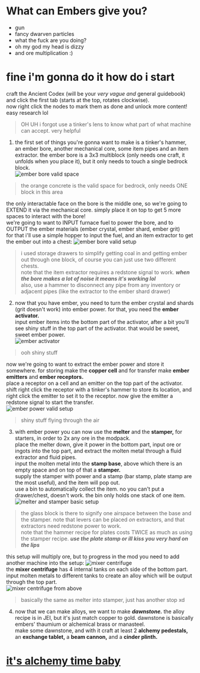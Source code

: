 # What can Embers give you?
- gun
- fancy dwarven particles
- what the fuck are you doing?
- oh my god my head is dizzy
- and ore multiplication :)
# fine i'm gonna do it how do i start
craft the Ancient Codex (will be your *very vague and* general guidebook) and click the first tab (starts at the top, rotates clockwise). <br> now right click the nodes to mark them as done and unlock more content! easy research lol
> OH UH i forgot use a tinker's lens to know what part of what machine can accept. very helpful

1. the first set of things you're gonna want to make is a tinker's hammer, an ember bore, another mechanical core, some item pipes and an item extractor.
the ember bore is a 3x3 multiblock (only needs one craft, it unfolds when you place it), but it only needs to touch a single bedrock block. <br>
![ember bore valid space](https://raw.githubusercontent.com/oxyCabhru/embersGuide/master/images/emberborevalidspace.png)
> the orange concrete is the valid space for bedrock, only needs ONE block in this area

the only interactable face on the bore is the middle one, so we're going to EXTEND it via the mechanical core. simply place it on top to get 5 more spaces to interact with the bore!<br>we're going to want to INPUT furnace fuel to power the bore, and to OUTPUT the ember materials (ember crystal, ember shard, ember grit) <br>
for that i'll use a simple hopper to input the fuel, and an item extractor to get the ember out into a chest:
![ember bore valid setup](https://raw.githubusercontent.com/oxyCabhru/embersGuide/master/images/emberborevalidsetupp.png)
> i used storage drawers to simplify getting coal in and getting ember out through one block, of course you can just use two different chests.<br>note that the item extractor requires a redstone signal to work. ***when the bore makes a lot of noise it means it's working lol***<br>
> also, use a hammer to disconnect any pipe from any inventory or adjacent pipes (like the extractor to the ember shard drawer)

2. now that you have ember, you need to turn the ember crystal and shards (grit doesn't work) into ember power. for that, you need the **ember activator.**<br>
input ember items into the bottom part of the activator, after a bit you'll see shiny stuff in the top part of the activator. that would be sweet, sweet ember power.<br>
![ember activator](https://raw.githubusercontent.com/oxyCabhru/embersGuide/master/images/emberactivator.png)
> ooh shiny stuff

now we're going to want to extract the ember power and store it somewhere. for storing make the **copper cell** and for transfer make **ember emitters** and **ember receptors.**<br>
place a receptor on a cell and an emitter on the top part of the activator. shift right click the receptor with a tinker's hammer to store its location, and right click the emitter to set it to the receptor. now give the emitter a redstone signal to start the transfer.<br>
![ember power valid setup](https://raw.githubusercontent.com/oxyCabhru/embersGuide/master/images/emberpower.png)
> shiny stuff flying through the air

3. with ember power you can now use the **melter** and the **stamper,** for starters, in order to 2x any ore in the modpack.<br>
place the melter down, give it power in the bottom part, input ore or ingots into the top part, and extract the molten metal through a fluid extractor and fluid pipes.<br>
input the molten metal into the **stamp base**, above which there is an empty space and on top of that a **stamper.**<br>
supply the stamper with power and a stamp (bar stamp, plate stamp are the most useful), and the item will pop out.<br>
use a bin to automatically collect the item. no you can't put a drawer/chest, doesn't work. the bin only holds one stack of one item.<br>
![melter and stamper basic setup](https://raw.githubusercontent.com/oxyCabhru/embersGuide/master/images/mixerstamper.png)
> the glass block is there to signify one airspace between the base and the stamper. note that levers can be placed *on* extractors, and that extractors need redstone power to work.<br>
> note that the hammer recipe for plates costs TWICE as much as using the stamper recipe. ***use the plate stamp or ill kiss you very hard on the lips***

this setup will multiply ore, but to progress in the mod you need to add another machine into the setup:
![mixer centrifuge](https://raw.githubusercontent.com/oxyCabhru/embersGuide/master/images/mixercentrifuge.png)<br>
the **mixer centrifuge** has 4 internal tanks on each side of the bottom part. input molten metals to different tanks to create an alloy which will be output through the top part.<br>
![mixer centrifuge from above](https://raw.githubusercontent.com/oxyCabhru/embersGuide/master/images/mcbirdseye.png)
> basically the same as melter into stamper, just has another stop xd

4. now that we can make alloys, we want to make ***dawnstone.*** the alloy recipe is in JEI, but it's just match copper to gold. dawnstone is basically embers' thaumium or alchemical brass or manasteel.<br>
make some dawnstone, and with it craft at least 2 **alchemy pedestals,** an **exchange tablet,** a **beam cannon,** and a **cinder plinth.**<br>
# [it's alchemy time baby](alchemy.md)
